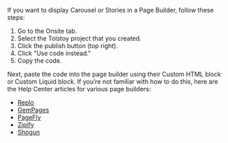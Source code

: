 If you want to display Carousel or Stories in a Page Builder, follow these steps:

1. Go to the Onsite tab.
2. Select the Tolstoy project that you created.
3. Click the publish button (top right).
4. Click "Use code instead."
5. Copy the code.

Next, paste the code into the page builder using their Custom HTML block or Custom Liquid block. If you’re not familiar with how to do this, here are the Help Center articles for various page builders:

- [Replo](https://support.replo.app/hc/en-us/articles/17196208191117-Custom-HTML-and-Liquid)
- [GemPages](https://help.gempages.net/articles/custom-code-liquid-element)
- [PageFly](https://help.pagefly.io/manual/html-liquid-element/)
- [Zipify](https://help.zipify.com/en/articles/2094255-html-section-zipify-pages)
- [Shogun](https://getshogun.com/help/en/articles/1391671-how-to-embed-html-code-in-shogun)
